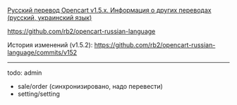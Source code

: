 [Русский перевод Opencart v1.5.x. Информация о других переводах (русский, украинский язык)](http://rb.labtodo.com/page/opencart-1505-russian-language-pack)

https://github.com/rb2/opencart-russian-language

История изменений (v1.5.2): https://github.com/rb2/opencart-russian-language/commits/v152

----

todo: admin

* sale/order (синхронизировано, надо перевести)
* setting/setting

